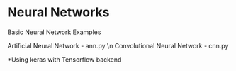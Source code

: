 # Neural Networks

Basic Neural Network Examples


Artificial Neural Network - ann.py \n
Convolutional Neural Network - cnn.py



*Using keras with Tensorflow backend
